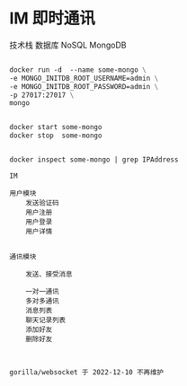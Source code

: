 

# IM 即时通讯

技术栈
数据库 NoSQL MongoDB 

```dockerfile

docker run -d  --name some-mongo \
-e MONGO_INITDB_ROOT_USERNAME=admin \
-e MONGO_INITDB_ROOT_PASSWORD=admin \
-p 27017:27017 \
mongo


docker start some-mongo
docker stop  some-mongo


docker inspect some-mongo | grep IPAddress
```


```
IM 

用户模块
    发送验证码
    用户注册
    用户登录
    用户详情


通讯模块

    发送、接受消息

    一对一通讯
    多对多通讯
    消息列表
    聊天记录列表
    添加好友
    删除好友


```

```text

gorilla/websocket 于 2022-12-10 不再维护

```